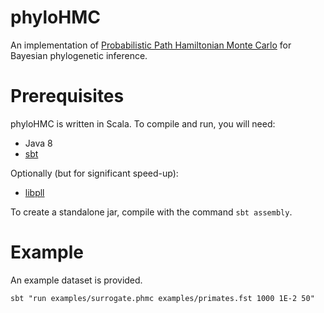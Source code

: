 # phyloHMC

An implementation of [Probabilistic Path Hamiltonian Monte Carlo](https://arxiv.org/abs/1702.07814) for Bayesian phylogenetic inference.

# Prerequisites

phyloHMC is written in Scala. To compile and run, you will need:
* Java 8
* [sbt](http://www.scala-sbt.org/)

Optionally (but for significant speed-up):
* [libpll](https://github.com/xflouris/libpll)

To create a standalone jar, compile with the command `sbt assembly`.

# Example

An example dataset is provided.
```
sbt "run examples/surrogate.phmc examples/primates.fst 1000 1E-2 50"
```

